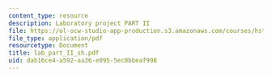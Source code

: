 ```yaml
---
content_type: resource
description: Laboratory project PART II
file: https://ol-ocw-studio-app-production.s3.amazonaws.com/courses/hst-730-molecular-biology-for-the-auditory-system-fall-2002/dab16ce4a592aa36e0955ec0bbeaf998_lab_part_II_sh.pdf
file_type: application/pdf
resourcetype: Document
title: lab_part_II_sh.pdf
uid: dab16ce4-a592-aa36-e095-5ec0bbeaf998
---
```

